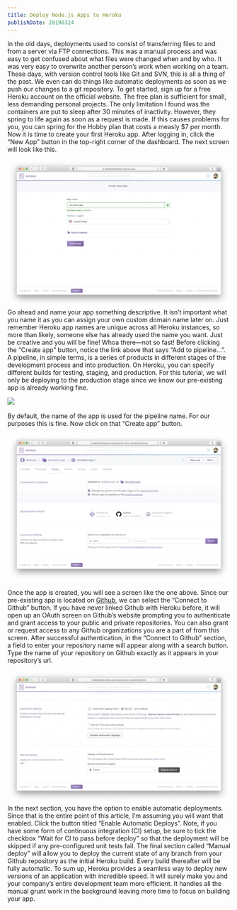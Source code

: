 ```yaml
---
title: Deploy Node.js Apps to Heroku
publishDate: 20190324
---
```


In the old days, deployments used to consist of transferring files to and from a server via FTP connections. This was a manual process and was easy to get confused about what files were changed when and by who. It was very easy to overwrite another person’s work when working on a team. These days, with version control tools like Git and SVN, this is all a thing of the past. We even can do things like automatic deployments as soon as we push our changes to a git repository. To get started, sign up for a free Heroku account on the official website. The free plan is sufficient for small, less demanding personal projects. The only limitation I found was the containers are put to sleep after 30 minutes of inactivity. However, they spring to life again as soon as a request is made. If this causes problems for you, you can spring for the Hobby plan that costs a measly $7 per month.
Now it is time to create your first Heroku app. After logging in, click the “New App” button in the top-right corner of the dashboard. The next screen will look like this.

![](assets/86289509-d8458500-bbb9-11ea-808f-cb396dd9f4ff.png)
Go ahead and name your app something descriptive. It isn’t important what you name it as you can assign your own custom domain name later on. Just remember Heroku app names are unique across all Heroku instances, so more than likely, someone else has already used the name you want. Just be creative and you will be fine!
Whoa there—not so fast! Before clicking the “Create app” button, notice the link above that says “Add to pipeline…”. A pipeline, in simple terms, is a series of products in different stages of the development process and into production. On Heroku, you can specify different builds for testing, staging, and production. For this tutorial, we will only be deploying to the production stage since we know our pre-existing app is already working fine.

![](/images//86289537-e09dc000-bbb9-11ea-9953-878f8a7ed6d6.png)

By default, the name of the app is used for the pipeline name. For our purposes this is fine. Now click on that “Create app” button.

![](assets/86289556-e8f5fb00-bbb9-11ea-90b9-c8b500fbd6ab.png)

Once the app is created, you will see a screen like the one above. Since our pre-existing app is located on [Github](https://github.com), we can select the “Connect to Github” button. If you have never linked Github with Heroku before, it will open up an OAuth screen on Github’s website prompting you to authenticate and grant access to your public and private repositories. You can also grant or request access to any Github organizations you are a part of from this screen. After successful authentication, in the “Connect to Github” section, a field to enter your repository name will appear along with a search button. Type the name of your repository on Github exactly as it appears in your repository’s url.

![](assets/86289591-fad79e00-bbb9-11ea-89ff-12cf27df128a.png)
In the next section, you have the option to enable automatic deployments. Since that is the entire point of this article, I’m assuming you will want that enabled. Click the button titled “Enable Automatic Deploys”. Note, if you have some form of continuous integration (CI) setup, be sure to tick the checkbox “Wait for CI to pass before deploy” so that the deployment will be skipped if any pre-configured unit tests fail.
The final section called “Manual deploy” will allow you to deploy the current state of any branch from your Github repository as the initial Heroku build. Every build thereafter will be fully automatic.
To sum up, Heroku provides a seamless way to deploy new versions of an application with incredible speed. It will surely make you and your company’s entire development team more efficient. It handles all the manual grunt work in the background leaving more time to focus on building your app.
